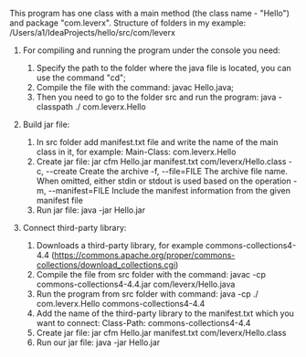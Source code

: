 This program has one class with a main method (the class name - "Hello") and package "com.leverx".
Structure of folders in my example: /Users/a1/IdeaProjects/hello/src/com/leverx

1. For compiling and running the program under the console you need:
   1) Specify the path to the folder where the java file is located, you can use the command "cd";
   2) Сompile the file with the command: javaс Hello.java;
   3) Then you need to go to the folder src and run the program:
      java -classpath ./ com.leverx.Hello
 
2. Build jar file:
   1) In src folder add manifest.txt file and write the name of the main class in it, for example:
      Main-Class: com.leverx.Hello
   2) Create jar file:
      jar cfm Hello.jar manifest.txt com/leverx/Hello.class
      -c, --create               Create the archive
      -f, --file=FILE            The archive file name. When omitted, either stdin or stdout is used based on the operation
      -m, --manifest=FILE        Include the manifest information from the given manifest file
   3) Run jar file:
      java -jar Hello.jar
      
3. Connect third-party library:
   1) Downloads a third-party library, for example commons-collections4-4.4
      (https://commons.apache.org/proper/commons-collections/download_collections.cgi)
   2) Сompile the file from src folder with the command: 
      javaс -cp commons-collections4-4.4.jar com/leverx/Hello.java
   3) Run the program from src folder with command: 
      java -cp ./ com.leverx.Hello commons-collections4-4.4
   4) Add the name of the third-party library to the manifest.txt which you want to connect:
      Class-Path: commons-collections4-4.4
   5) Create jar file:
      jar cfm Hello.jar manifest.txt com/leverx/Hello.class
   6) Run our jar file:
      java -jar Hello.jar
